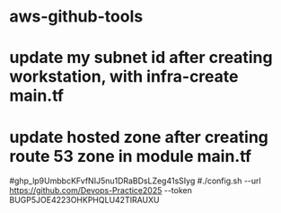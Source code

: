 # aws-github-tools
# update my subnet id after creating workstation, with infra-create main.tf
# update hosted zone after creating route 53 zone in module main.tf
#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
#./config.sh --url https://github.com/Devops-Practice2025 --token BUGP5JOE4223OHKPHQLU42TIRAUXU